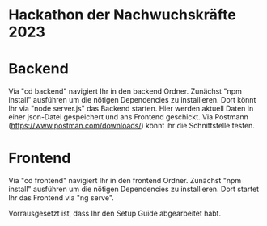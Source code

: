 # Hackathon der Nachwuchskräfte 2023

# Backend
Via "cd backend" navigiert Ihr in den backend Ordner. 
Zunächst "npm install" ausführen um die nötigen Dependencies zu installieren.
Dort könnt Ihr via "node server.js" das Backend starten.
Hier werden aktuell Daten in einer json-Datei gespeichert und ans Frontend geschickt.
Via Postmann (https://www.postman.com/downloads/) könnt ihr die Schnittstelle testen.

# Frontend
Via "cd frontend" navigiert Ihr in den frontend Ordner.
Zunächst "npm install" ausführen um die nötigen Dependencies zu installieren.
Dort startet Ihr das Frontend via "ng serve".

Vorrausgesetzt ist, dass Ihr den Setup Guide abgearbeitet habt.
